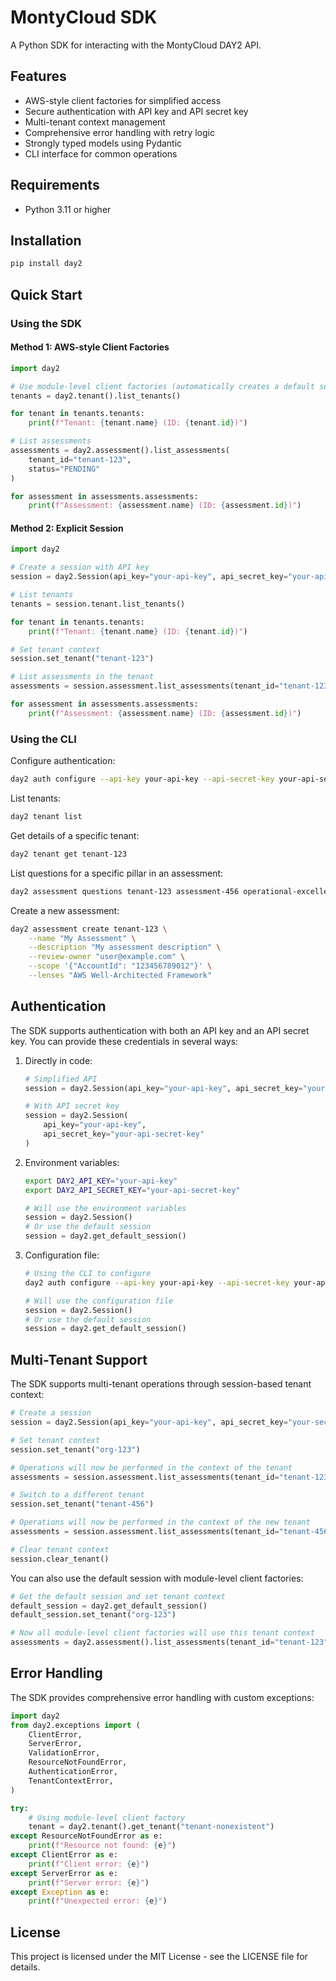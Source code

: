 # MontyCloud SDK

A Python SDK for interacting with the MontyCloud DAY2 API.

## Features

- AWS-style client factories for simplified access
- Secure authentication with API key and API secret key
- Multi-tenant context management
- Comprehensive error handling with retry logic
- Strongly typed models using Pydantic
- CLI interface for common operations

## Requirements

- Python 3.11 or higher

## Installation

```bash
pip install day2
```

## Quick Start

### Using the SDK

#### Method 1: AWS-style Client Factories

```python
import day2

# Use module-level client factories (automatically creates a default session)
tenants = day2.tenant().list_tenants()

for tenant in tenants.tenants:
    print(f"Tenant: {tenant.name} (ID: {tenant.id})")

# List assessments
assessments = day2.assessment().list_assessments(
    tenant_id="tenant-123",
    status="PENDING"
)

for assessment in assessments.assessments:
    print(f"Assessment: {assessment.name} (ID: {assessment.id})")
```

#### Method 2: Explicit Session

```python
import day2

# Create a session with API key
session = day2.Session(api_key="your-api-key", api_secret_key="your-api-secret-key")

# List tenants
tenants = session.tenant.list_tenants()

for tenant in tenants.tenants:
    print(f"Tenant: {tenant.name} (ID: {tenant.id})")

# Set tenant context
session.set_tenant("tenant-123")

# List assessments in the tenant
assessments = session.assessment.list_assessments(tenant_id="tenant-123", status="PENDING")

for assessment in assessments.assessments:
    print(f"Assessment: {assessment.name} (ID: {assessment.id})")
```

### Using the CLI

Configure authentication:

```bash
day2 auth configure --api-key your-api-key --api-secret-key your-api-secret-key
```

List tenants:

```bash
day2 tenant list
```

Get details of a specific tenant:

```bash
day2 tenant get tenant-123
```

List questions for a specific pillar in an assessment:

```bash
day2 assessment questions tenant-123 assessment-456 operational-excellence
```

Create a new assessment:

```bash
day2 assessment create tenant-123 \
    --name "My Assessment" \
    --description "My assessment description" \
    --review-owner "user@example.com" \
    --scope '{"AccountId": "123456789012"}' \
    --lenses "AWS Well-Architected Framework"
```

## Authentication

The SDK supports authentication with both an API key and an API secret key. You can provide these credentials in several ways:

1. Directly in code:
   ```python
   # Simplified API
   session = day2.Session(api_key="your-api-key", api_secret_key="your-secret-key")

   # With API secret key
   session = day2.Session(
       api_key="your-api-key",
       api_secret_key="your-api-secret-key"
   )
   ```

2. Environment variables:
   ```bash
   export DAY2_API_KEY="your-api-key"
   export DAY2_API_SECRET_KEY="your-api-secret-key"
   ```
   ```python
   # Will use the environment variables
   session = day2.Session()
   # Or use the default session
   session = day2.get_default_session()
   ```

3. Configuration file:
   ```bash
   # Using the CLI to configure
   day2 auth configure --api-key your-api-key --api-secret-key your-api-secret-key
   ```
   ```python
   # Will use the configuration file
   session = day2.Session()
   # Or use the default session
   session = day2.get_default_session()
   ```

## Multi-Tenant Support

The SDK supports multi-tenant operations through session-based tenant context:

```python
# Create a session
session = day2.Session(api_key="your-api-key", api_secret_key="your-secret-key")

# Set tenant context
session.set_tenant("org-123")

# Operations will now be performed in the context of the tenant
assessments = session.assessment.list_assessments(tenant_id="tenant-123", status="PENDING")

# Switch to a different tenant
session.set_tenant("tenant-456")

# Operations will now be performed in the context of the new tenant
assessments = session.assessment.list_assessments(tenant_id="tenant-456", status="PENDING")

# Clear tenant context
session.clear_tenant()
```

You can also use the default session with module-level client factories:

```python
# Get the default session and set tenant context
default_session = day2.get_default_session()
default_session.set_tenant("org-123")

# Now all module-level client factories will use this tenant context
assessments = day2.assessment().list_assessments(tenant_id="tenant-123", status="PENDING")
```

## Error Handling

The SDK provides comprehensive error handling with custom exceptions:

```python
import day2
from day2.exceptions import (
    ClientError,
    ServerError,
    ValidationError,
    ResourceNotFoundError,
    AuthenticationError,
    TenantContextError,
)

try:
    # Using module-level client factory
    tenant = day2.tenant().get_tenant("tenant-nonexistent")
except ResourceNotFoundError as e:
    print(f"Resource not found: {e}")
except ClientError as e:
    print(f"Client error: {e}")
except ServerError as e:
    print(f"Server error: {e}")
except Exception as e:
    print(f"Unexpected error: {e}")
```

## License

This project is licensed under the MIT License - see the LICENSE file for details.
